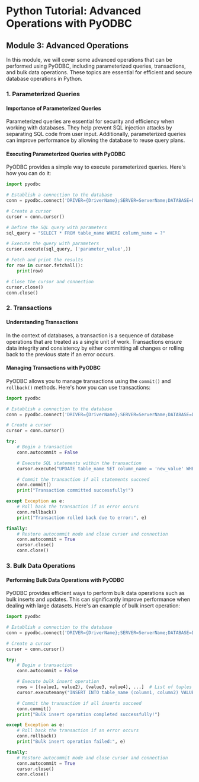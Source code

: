# Python Tutorial: Advanced Operations with PyODBC

## Module 3: Advanced Operations

In this module, we will cover some advanced operations that can be performed using PyODBC, including parameterized queries, transactions, and bulk data operations. These topics are essential for efficient and secure database operations in Python.

### 1. Parameterized Queries

#### Importance of Parameterized Queries

Parameterized queries are essential for security and efficiency when working with databases. They help prevent SQL injection attacks by separating SQL code from user input. Additionally, parameterized queries can improve performance by allowing the database to reuse query plans.

#### Executing Parameterized Queries with PyODBC

PyODBC provides a simple way to execute parameterized queries. Here's how you can do it:

```python
import pyodbc

# Establish a connection to the database
conn = pyodbc.connect('DRIVER={DriverName};SERVER=ServerName;DATABASE=DatabaseName;UID=Username;PWD=Password')

# Create a cursor
cursor = conn.cursor()

# Define the SQL query with parameters
sql_query = "SELECT * FROM table_name WHERE column_name = ?"

# Execute the query with parameters
cursor.execute(sql_query, ('parameter_value',))

# Fetch and print the results
for row in cursor.fetchall():
    print(row)

# Close the cursor and connection
cursor.close()
conn.close()
```

### 2. Transactions

#### Understanding Transactions

In the context of databases, a transaction is a sequence of database operations that are treated as a single unit of work. Transactions ensure data integrity and consistency by either committing all changes or rolling back to the previous state if an error occurs.

#### Managing Transactions with PyODBC

PyODBC allows you to manage transactions using the `commit()` and `rollback()` methods. Here's how you can use transactions:

```python
import pyodbc

# Establish a connection to the database
conn = pyodbc.connect('DRIVER={DriverName};SERVER=ServerName;DATABASE=DatabaseName;UID=Username;PWD=Password')

# Create a cursor
cursor = conn.cursor()

try:
    # Begin a transaction
    conn.autocommit = False

    # Execute SQL statements within the transaction
    cursor.execute("UPDATE table_name SET column_name = 'new_value' WHERE condition")

    # Commit the transaction if all statements succeed
    conn.commit()
    print("Transaction committed successfully!")

except Exception as e:
    # Roll back the transaction if an error occurs
    conn.rollback()
    print("Transaction rolled back due to error:", e)

finally:
    # Restore autocommit mode and close cursor and connection
    conn.autocommit = True
    cursor.close()
    conn.close()
```

### 3. Bulk Data Operations

#### Performing Bulk Data Operations with PyODBC

PyODBC provides efficient ways to perform bulk data operations such as bulk inserts and updates. This can significantly improve performance when dealing with large datasets. Here's an example of bulk insert operation:

```python
import pyodbc

# Establish a connection to the database
conn = pyodbc.connect('DRIVER={DriverName};SERVER=ServerName;DATABASE=DatabaseName;UID=Username;PWD=Password')

# Create a cursor
cursor = conn.cursor()

try:
    # Begin a transaction
    conn.autocommit = False

    # Execute bulk insert operation
    rows = [(value1, value2), (value3, value4), ...]  # List of tuples containing values for insertion
    cursor.executemany("INSERT INTO table_name (column1, column2) VALUES (?, ?)", rows)

    # Commit the transaction if all inserts succeed
    conn.commit()
    print("Bulk insert operation completed successfully!")

except Exception as e:
    # Roll back the transaction if an error occurs
    conn.rollback()
    print("Bulk insert operation failed:", e)

finally:
    # Restore autocommit mode and close cursor and connection
    conn.autocommit = True
    cursor.close()
    conn.close()
```